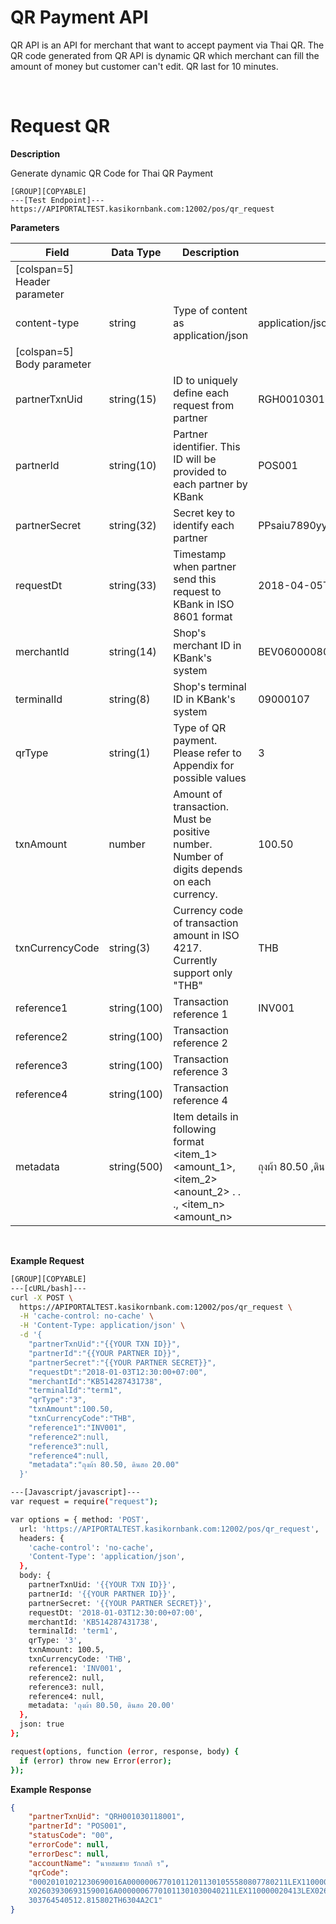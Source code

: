 # **QR Payment API**

QR API is an API for merchant that want to accept payment via Thai QR. The QR code generated from QR API is dynamic QR which merchant can fill the amount of money but customer can't edit. QR last for 10 minutes.

<br />

# Request QR

**Description**

Generate dynamic QR Code for Thai QR Payment

```
[GROUP][COPYABLE]
---[Test Endpoint]---
https://APIPORTALTEST.kasikornbank.com:12002/pos/qr_request
```

**Parameters**

| Field                        | Data Type   | Description                                                                                          | Example                          | Mandatory |
| ---------------------------- | ----------- | ---------------------------------------------------------------------------------------------------- | -------------------------------- | :-------: |
| [colspan=5] Header parameter |
| content-type                 | string      | Type of content as application/json                                                                  | application/json                 |     Y     |
| [colspan=5] Body parameter   |
| partnerTxnUid                | string(15)  | ID to uniquely define each request from partner                                                      | RGH001030118001                  |     Y     |
| partnerId                    | string(10)  | Partner identifier. This ID will be provided to each partner by KBank                                | POS001                           |     Y     |
| partnerSecret                | string(32)  | Secret key to identify each partner                                                                  | PPsaiu7890yyatcionmsp01ooYY46789 |     Y     |
| requestDt                    | string(33)  | Timestamp when partner send this request to KBank in ISO 8601 format                                 | 2018-04-05T12:30:00+07:00        |     Y     |
| merchantId                   | string(14)  | Shop's merchant ID in KBank's system                                                                 | BEV06000080200                   |     Y     |
| terminalId                   | string(8)   | Shop's terminal ID in KBank's system                                                                 | 09000107                         |     Y     |
| qrType                       | string(1)   | Type of QR payment. Please refer to Appendix for possible values                                     | 3                                |     Y     |
| txnAmount                    | number      | Amount of transaction. Must be positive number. Number of digits depends on each currency.           | 100.50                           |     Y     |
| txnCurrencyCode              | string(3)   | Currency code of transaction amount in ISO 4217. Currently support only "THB"                        | THB                              |     Y     |
| reference1                   | string(100) | Transaction reference 1                                                                              | INV001                           |     Y     |
| reference2                   | string(100) | Transaction reference 2                                                                              |                                  |     N     |
| reference3                   | string(100) | Transaction reference 3                                                                              |                                  |     N     |
| reference4                   | string(100) | Transaction reference 4                                                                              |                                  |     N     |
| metadata                     | string(500) | Item details in following format <item_1> <amount_1>, <item_2> <anount_2> . . ., <item_n> <amount_n> | ถุงผ้า 80.50 ,ดินสอ 20.00        |     N     |

<br />

**Example Request**

```bash
[GROUP][COPYABLE]
---[cURL/bash]---
curl -X POST \
  https://APIPORTALTEST.kasikornbank.com:12002/pos/qr_request \
  -H 'cache-control: no-cache' \
  -H 'Content-Type: application/json' \
  -d '{
    "partnerTxnUid":"{{YOUR TXN ID}}",
    "partnerId":"{{YOUR PARTNER ID}}",
    "partnerSecret":"{{YOUR PARTNER SECRET}}",
    "requestDt":"2018-01-03T12:30:00+07:00",
    "merchantId":"KB514287431738",
    "terminalId":"term1",
    "qrType":"3",
    "txnAmount":100.50,
    "txnCurrencyCode":"THB",
    "reference1":"INV001",
    "reference2":null,
    "reference3":null,
    "reference4":null,
    "metadata":"ถุงผ้า 80.50, ดินสอ 20.00"
  }'

---[Javascript/javascript]---
var request = require("request");

var options = { method: 'POST',
  url: 'https://APIPORTALTEST.kasikornbank.com:12002/pos/qr_request',
  headers: {
    'cache-control': 'no-cache',
    'Content-Type': 'application/json',
  },
  body: {
    partnerTxnUid: '{{YOUR TXN ID}}',
    partnerId: '{{YOUR PARTNER ID}}',
    partnerSecret: '{{YOUR PARTNER SECRET}}',
    requestDt: '2018-01-03T12:30:00+07:00',
    merchantId: 'KB514287431738',
    terminalId: 'term1',
    qrType: '3',
    txnAmount: 100.5,
    txnCurrencyCode: 'THB',
    reference1: 'INV001',
    reference2: null,
    reference3: null,
    reference4: null,
    metadata: 'ถุงผ้า 80.50, ดินสอ 20.00'
  },
  json: true
};

request(options, function (error, response, body) {
  if (error) throw new Error(error);
});
```

**Example Response**

```json
{
    "partnerTxnUid": "QRH001030118001",
    "partnerId": "POS001",
    "statusCode": "00",
    "errorCode": null,
    "errorDesc": null,
    "accountName": "นายสมชาย รักกสกิ ร",
    "qrCode":
    "00020101021230690016A000000677010112011301055580807780211LEX110000020313LE
    X026039306931590016A00000067701011301030040211LEX110000020413LEX02603930695
    303764540512.815802TH6304A2C1"
}
```
